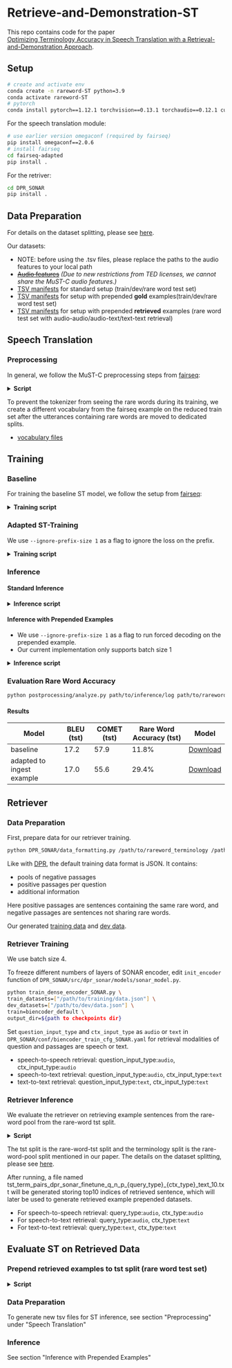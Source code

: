 # Retrieve-and-Demonstration-ST

This repo contains code for the paper 	
[Optimizing Terminology Accuracy in Speech Translation with a Retrieval-and-Demonstration Approach](https://arxiv.org/abs/2409.09009).

## Setup

```bash
# create and activate env
conda create -n rareword-ST python=3.9
conda activate rareword-ST
# pytorch
conda install pytorch==1.12.1 torchvision==0.13.1 torchaudio==0.12.1 cudatoolkit=11.6 -c pytorch -c conda-forge 
```

For the speech translation module: 
```bash
# use earlier version omegaconf (required by fairseq)
pip install omegaconf==2.0.6
# install fairseq
cd fairseq-adapted
pip install .
```

For the retriver:
```bash
cd DPR_SONAR
pip install .
```

## Data Preparation

For details on the dataset splitting, please see [here](preprocessing/README.md). 

Our datasets:
- NOTE: before using the .tsv files, please replace the paths to the audio features to your local path
- ~~[Audio features](fbank.zip)~~ *(Due to new restrictions from TED licenses, we cannot share the MuST-C audio features.)*
- [TSV manifests](https://bwsyncandshare.kit.edu/s/KSyieqFZpaGwT7W) for standard setup (train/dev/rare word test set)
- [TSV manifests](https://bwsyncandshare.kit.edu/s/LJTDXAfqoDip8p9) for setup with prepended **gold** examples(train/dev/rare word test set)
- [TSV manifests](https://bwsyncandshare.kit.edu/s/BQ4FHx9ja8RJJim) for setup with prepended **retrieved** examples (rare word test set with audio-audio/audio-text/text-text retrieval)

## Speech Translation

### Preprocessing

In general, we follow the MuST-C preprocessing steps from [fairseq](https://github.com/facebookresearch/fairseq/blob/main/examples/speech_to_text/docs/mustc_example.md#data-preparation):

<details>
<summary><b> Script </b></summary>

```bash
python $FAIRSEQ_DIR/examples/speech_to_text/prep_mustc_data.py \
        --data-root ${MUSTC_ROOT} --task st \
        --vocab-type unigram --vocab-size 8000
```
</details>

To prevent the tokenizer from seeing the rare words during its training,
we create a different vocabulary from the fairseq example on the reduced train set after the utterances containing rare words are moved to dedicated splits.
- [vocabulary files](https://bwsyncandshare.kit.edu/s/qcqz4N2nkpRZBQn)

## Training

### Baseline

For training the baseline ST model, 
we follow the setup from [fairseq](https://github.com/facebookresearch/fairseq/blob/main/examples/speech_to_text/docs/mustc_example.md#training-1):

<details>
<summary><b> Training script </b></summary>

```bash
DATADIR=#path to data

arch=s2t_transformer_s
SAVEDIR=/path/to/save/model/mustc_st_en_de_$arch
mkdir -p $SAVEDIR

# pretrained ASR checkpoint from https://dl.fbaipublicfiles.com/fairseq/s2t/mustc_de_asr_transformer_s.pt
asr_ckpt=/export/data2/dliu/models/mustc_asr_en_de_fairseq/mustc_de_asr_transformer_s.pt

CUDA_VISIBLE_DEVICES=3 fairseq-train $DATADIR \
  --config-yaml config_st.yaml --train-subset train_st  --valid-subset dev_st \
  --save-dir $SAVEDIR --num-workers 4 --max-tokens 80000 --max-update 100000 \
  --task speech_to_text --criterion label_smoothed_cross_entropy --label-smoothing 0.1 \
  --arch $arch --optimizer adam --lr 2e-3 --lr-scheduler inverse_sqrt \
  --load-pretrained-encoder-from $asr_ckpt \
  --warmup-updates 10000 --clip-norm 10.0 --seed 1 --update-freq 4 --keep-last-epochs 1 --no-epoch-checkpoints \
  --save-interval-updates 1000 --keep-interval-updates 10 \
  --max-epoch 150 --skip-invalid-size-inputs-valid-test --patience 30 2>&1 | tee -a $SAVEDIR/train.log
```
</details>


### Adapted ST-Training

We use `--ignore-prefix-size 1` as a flag to ignore the loss on the prefix. 

<details>
<summary><b> Training script </b></summary>

```bash
ft_ckpt=#Path to baseline checkpoint from above

fairseq-train $DATADIR \
  --config-yaml config_st.yaml --train-subset train_ex_st  --valid-subset dev_ex_st \
  --save-dir $SAVEDIR --num-workers 4 --max-tokens 80000 --max-update 20000 \
  --task speech_to_text --criterion label_smoothed_cross_entropy --label-smoothing 0.1 --dropout 0.2 \
  --arch $arch --optimizer adam --lr 1e-3 --lr-scheduler inverse_sqrt \
  --finetune-from-model $ft_ckpt \
  --ignore-prefix-size 1 \
  --warmup-updates 10000 --clip-norm 10.0 --seed 1 --update-freq 8 --keep-last-epochs 1 --no-epoch-checkpoints \
  --save-interval-updates 1000 --keep-interval-updates 10 \
  --skip-invalid-size-inputs-valid-test 2>&1 | tee -a $SAVEDIR/train.log
```
</details>

### Inference

#### Standard Inference

<details>
<summary><b> Inference script </b></summary>

```bash
outname=/path/to/inderence_log
CHECKPOINT_FILENAME=avg_last_10_checkpoint.pt

python scripts/average_checkpoints.py \
  --inputs ${SAVEDIR} --num-epoch-checkpoints 10 \
  --output "${SAVEDIR}/${CHECKPOINT_FILENAME}"

for p in tst_st; do
fairseq-generate ${MUSTC_ROOT}/en-de \
  --config-yaml config_st.yaml --gen-subset $p --task speech_to_text \
  --path ${SAVEDIR}/${CHECKPOINT_FILENAME} \
  --max-tokens 50000 --beam 5 --scoring sacrebleu --max-source-positions 100000 > $outname

hyp=$outname.hyp
ref=$outname.ref
grep "^D-" $outname | sed -e "s/^D-//g"| sort -n | cut -f3- > $outname.hyp
grep "^T-" $outname | sed -e "s/^T-//g"| sort -n | cut -f2- > $outname.ref

p_orig=${p%"_st"}
src=${MUSTC_ROOT}/en-de/data/$p_orig/txt/$p_orig.en

comet-score -s $src -t $hyp -r $ref > $outname.comet
cat $hyp | sacrebleu $ref -m bleu chrf > $outname.bleu 
```

</details>


#### Inference with Prepended Examples

* We use `--ignore-prefix-size 1` as a flag to run forced decoding on the prepended example.
* Our current implementation only supports batch size 1

<details>
<summary><b> Inference script </b></summary>

```bash
outname=/path/to/inderence_log
CHECKPOINT_FILENAME=avg_last_10_checkpoint.pt

python scripts/average_checkpoints.py \
  --inputs ${SAVEDIR} --num-epoch-checkpoints 10 \
  --output "${SAVEDIR}/${CHECKPOINT_FILENAME}"

for p in tst_ex_new_st; do
fairseq-generate ${MUSTC_ROOT}/en-de \
  --config-yaml config_st.yaml --gen-subset $p --task speech_to_text \
  --path ${Adapted_ST_SAVE_DIR}/${CHECKPOINT_FILENAME} \
  --max-tokens 50000 --beam 5 --scoring sacrebleu --batch-size 1 --prefix-size 1 --max-source-positions 100000 > $outname

hyp=$outname.hyp
ref=$outname.ref
grep "^D-" $outname | sed -e "s/^D-//g"| sort -n | cut -f3- > $outname.hyp_pre
grep "^T-" $outname | sed -e "s/^T-//g"| sort -n | cut -f2- > $outname.ref_pre
awk '/<SEP>/ {print substr($0, index($0, "<SEP>") + 6)} !/<SEP>/ {print ""}' $outname.hyp_pre > $outname.hyp
awk '/<SEP>/ {print substr($0, index($0, "<SEP>") + 6)} !/<SEP>/ {print ""}' $outname.ref_pre > $outname.ref

p_orig=${p%"_st"}
src=${MUSTC_ROOT}/en-de/data/$p_orig/txt/$p_orig.en

comet-score -s $src -t $hyp -r $ref > $outname.comet
cat $hyp | sacrebleu $ref -m bleu chrf > $outname.bleu 
```

</details>

### Evaluation Rare Word Accuracy

```bash
python postprocessing/analyze.py path/to/inference/log path/to/rareword_terminology path/to/rareword_terminology_de path/to/coorsponding_english_transcript /path/to/analyzed_file_name analyze_type/ASR_or_ST
```

#### Results
| Model | BLEU (tst) | COMET (tst) | Rare Word Accuracy (tst) | Model |
|---|------------|-------------|--------------------------|---|
| baseline                   | 17.2       | 57.9        | 11.8%                    | [Download](https://bwsyncandshare.kit.edu/s/3SwMCkPqePDazqs)|
| adapted to ingest example | 17.0       | 55.6        | 29.4%                    | [Download](https://bwsyncandshare.kit.edu/s/r4s236eZ3ntM7t2)|

## Retriever 

### Data Preparation
First, prepare data for our retriever training.

```bash
python DPR_SONAR/data_formatting.py /path/to/rareword_terminology /path/to/train_en /path/to/dev_ex_en_path
```
Like with [DPR](https://github.com/facebookresearch/DPR?tab=readme-ov-file#retriever-input-data-format),
the default training data format is JSON.
It contains:
* pools of negative passages
* positive passages per question
* additional information 

Here positive passages are sentences containing the same rare word, 
and negative passages are sentences not sharing rare words.

Our generated [training data](https://drive.google.com/file/d/1AQ_9DoDjjEHjyEM1f7-ZSGA6nOjq919i/view?usp=drive_link) and [dev data](https://drive.google.com/file/d/10W6CDXdGg787mwaIlzUR4ZQgniYOpMgK/view?usp=drive_link).

### Retriever Training 
We use batch size 4.

To freeze different numbers of layers of SONAR encoder,
edit `init_encoder` function of `DPR_SONAR/src/dpr_sonar/models/sonar_model.py`.

```bash
python train_dense_encoder_SONAR.py \
train_datasets=["/path/to/training/data.json"] \
dev_datasets=["/path/to/dev/data.json"] \
train=biencoder_default \
output_dir=${path to checkpoints dir}
```

Set `question_input_type` and `ctx_input_type` as `audio` or `text` in `DPR_SONAR/conf/biencoder_train_cfg_SONAR.yaml` for retrieval modalities of question and passages are speech or text.

* speech-to-speech retrieval: question_input_type:`audio`, ctx_input_type:`audio`
* speech-to-text retrieval: question_input_type:`audio`, ctx_input_type:`text`
* text-to-text retrieval: question_input_type:`text`, ctx_input_type:`text`

### Retriever Inference

We evaluate the retriever on retrieving example sentences from the rare-word pool from the rare-word tst split.

<details>
<summary><b> Script </b></summary>
	
```bash
python DPR_SONAR/retrieve.py \
  tst_en_file=${MUSTC_ROOT}/en-de/data/tst/txt/tst.en \
  term_en_file=${MUSTC_ROOT}/en-de/data/terminology/txt/terminology.en \
  term_wav_dir=${MUSTC_ROOT}/en-de/data/terminology/wav \
  tst_wav_dir=${MUSTC_ROOT}/en-de/data/tst/wav \
  model_file=${path to checkpoints dir}/retreiver_model_checkpoint \
  rareword_dict_path=/path/to/rareword_terminology \
  query_type=query_type \
  ctx_type=ctx_type 
```
</details>

The tst split is the rare-word-tst split and the terminology split is the rare-word-pool split mentioned in our paper. The details on the dataset splitting, please see [here](https://github.com/SiqiLii/Retrieve-and-Demonstration-ST/tree/main?tab=readme-ov-file#data-preparation). 

After running, a file named tst_term_pairs_dpr_sonar_finetune_q_n_p_{query_type}_{ctx_type}_text_10.txt will be generated storing top10 indices of retrieved sentence, which will later be used to generate retrieved example prepended datasets.

* For speech-to-speech retrieval: query_type:`audio`, ctx_type:`audio`
* For speech-to-text retrieval: query_type:`audio`, ctx_type:`text`
* For text-to-text retrieval: query_type:`text`, ctx_type:`text`

## Evaluate ST on Retrieved Data

### Prepend retrieved examples to tst split (rare word test set)

<details>
<summary><b> Script </b></summary>
	
```bash
for p_new in tst_audio_audio tst_audio_text tst_text_text; do
p=${p_new%"tst_"}
python preprocessing/data_generation_retriever.py \
	--root_path_example=${MUSTC_ROOT}/en-de/data/terminology \
  --path_example_yaml=${MUSTC_ROOT}/en-de/data/terminology/txt/terminology.yaml \
  --path_example_en=${MUSTC_ROOT}/en-de/data/terminology/txt/terminology.en \
  --path_example_de=${MUSTC_ROOT}/en-de/data/terminology/txt/terminology.de  \
  --path_origin_yaml=${MUSTC_ROOT}/en-de/data/tst/txt/tst.yaml \
  --path_origin_en=${MUSTC_ROOT}/en-de/data/tst/txt/tst.en \
  --path_origin_de=${MUSTC_ROOT}/en-de/data/tst/txt/tst.de  \
  --root_path_origin=${MUSTC_ROOT}/en-de/data/tst  \
  --new_root_path=${MUSTC_ROOT}/en-de/data/tst/$p_new/  \
  --name=$p_new \
  --file_path_index_pair=DPR_SONAR/tst_term_pairs_dpr_sonar_finetune_q_n_p_$p.txt
```
</details>

### Data Preparation
To generate new tsv files for ST inference, see section "Preprocessing" under "Speech Translation"

### Inference

See section "Inference with Prepended Examples"

